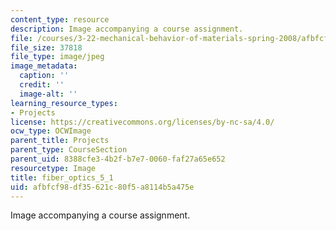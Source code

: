 ```yaml
---
content_type: resource
description: Image accompanying a course assignment.
file: /courses/3-22-mechanical-behavior-of-materials-spring-2008/afbfcf98df35621c80f5a8114b5a475e_fiber_optics_5_1.jpg
file_size: 37818
file_type: image/jpeg
image_metadata:
  caption: ''
  credit: ''
  image-alt: ''
learning_resource_types:
- Projects
license: https://creativecommons.org/licenses/by-nc-sa/4.0/
ocw_type: OCWImage
parent_title: Projects
parent_type: CourseSection
parent_uid: 8388cfe3-4b2f-b7e7-0060-faf27a65e652
resourcetype: Image
title: fiber_optics_5_1
uid: afbfcf98-df35-621c-80f5-a8114b5a475e
---
```

Image accompanying a course assignment.